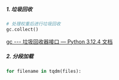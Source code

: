 ##### 1. 垃圾回收

```python
# 处理权重后进行垃圾回收
gc.collect()
```

[gc --- 垃圾回收器接口 &#8212; Python 3.12.4 文档](https://docs.python.org/zh-cn/3/library/gc.html)

##### 2. 分段加载

```python
for filename in tqdm(files):
    
```
